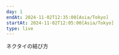 ```yaml
---
day: 1
endAt: 2024-11-02T12:35:00[Asia/Tokyo]
startAt: 2024-11-02T12:05:00[Asia/Tokyo]
type: live
---
```


ネクタイの結び方
